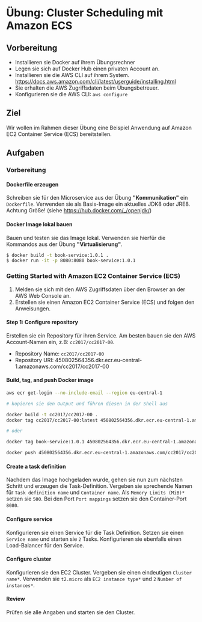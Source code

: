 # Übung: Cluster Scheduling mit Amazon ECS

## Vorbereitung

* Installieren sie Docker auf ihrem Übungsrechner
* Legen sie sich auf Docker Hub einen privaten Account an.
* Installieren sie die AWS CLI auf ihrem System. https://docs.aws.amazon.com/cli/latest/userguide/installing.html
* Sie erhalten die AWS Zugriffsdaten beim Übungsbetreuer.
* Konfigurieren sie die AWS CLI: `aws configure`

## Ziel

Wir wollen im Rahmen dieser Übung eine Beispiel Anwendung auf Amazon EC2 Container Service (ECS) bereitstellen.

## Aufgaben

### Vorbereitung

#### Dockerfile erzeugen

Schreiben sie für den Microservice aus der Übung __"Kommunikation"__ ein `Dockerfile`. Verwenden sie als Basis-Image
ein aktuelles JDK8 oder JRE8. Achtung Größe! (siehe https://hub.docker.com/_/openjdk/)

#### Docker Image lokal bauen

Bauen und testen sie das Image lokal. Verwenden sie hierfür die Kommandos aus der Übung __"Virtualisierung"__.

```bash
$ docker build -t book-service:1.0.1 .
$ docker run -it -p 8080:8080 book-service:1.0.1
```

### Getting Started with Amazon EC2 Container Service (ECS)

1. Melden sie sich mit den AWS Zugriffsdaten über den Browser an der AWS Web Console an.
2. Erstellen sie einen Amazon EC2 Container Service (ECS) und folgen den Anweisungen.

#### Step 1: Configure repository

Erstellen sie ein Repository für ihren Service. Am besten bauen sie den AWS Account-Namen ein, z.B: `cc2017/cc2017-00`.
* Repository Name: `cc2017/cc2017-00`
* Repository URI: 450802564356.dkr.ecr.eu-central-1.amazonaws.com/cc2017/cc2017-00

#### Build, tag, and push Docker image

```bash
aws ecr get-login --no-include-email --region eu-central-1

# kopieren sie den Output und führen diesen in der Shell aus

docker build -t cc2017/cc2017-00 .
docker tag cc2017/cc2017-00:latest 450802564356.dkr.ecr.eu-central-1.amazonaws.com/cc2017/cc2017-00:latest

# oder

docker tag book-service:1.0.1 450802564356.dkr.ecr.eu-central-1.amazonaws.com/cc2017/cc2017-00:latest

docker push 450802564356.dkr.ecr.eu-central-1.amazonaws.com/cc2017/cc2017-00:latest
```

#### Create a task definition

Nachdem das Image hochgeladen wurde, gehen sie nun zum nächsten Schritt und erzeugen die Task-Definition.
Vergeben sie sprechende Namen für `Task definition name` und `Container name`. Als `Memory Limits (MiB)*` setzen sie `500`.
Bei den Port `Port mappings` setzen sie den Container-Port `8080`.

#### Configure service

Konfigurieren sie einen Service für die Task Definition. Setzen sie einen `Service name` und starten sie `2` Tasks.
Konfigurieren sie ebenfalls einen Load-Balancer für den Service.

#### Configure cluster

Konfigurieren sie den EC2 Cluster. Vergeben sie einen eindeutigen `Cluster name*`. Verwenden sie `t2.micro` als `EC2 instance type*` und `2` `Number of instances*`.

#### Review

Prüfen sie alle Angaben und starten sie den Cluster.
